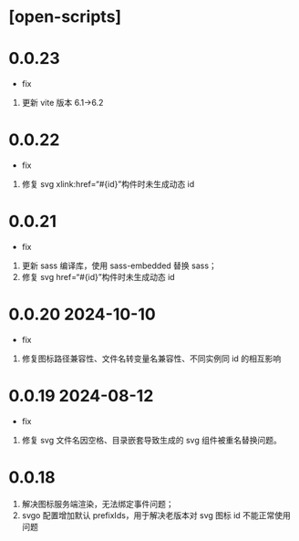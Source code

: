 # [open-scripts]

# 0.0.23

- fix

1. 更新 vite 版本 6.1->6.2

# 0.0.22

- fix

1. 修复 svg xlink:href=“#{id}”构件时未生成动态 id

# 0.0.21

- fix

1. 更新 sass 编译库，使用 sass-embedded 替换 sass；
2. 修复 svg href=“#{id}”构件时未生成动态 id

# 0.0.20 2024-10-10

- fix

1. 修复图标路径兼容性、文件名转变量名兼容性、不同实例同 id 的相互影响

# 0.0.19 2024-08-12

- fix

1. 修复 svg 文件名因空格、目录嵌套导致生成的 svg 组件被重名替换问题。

# 0.0.18

1. 解决图标服务端渲染，无法绑定事件问题；
2. svgo 配置增加默认 prefixIds，用于解决老版本对 svg 图标 id 不能正常使用问题
